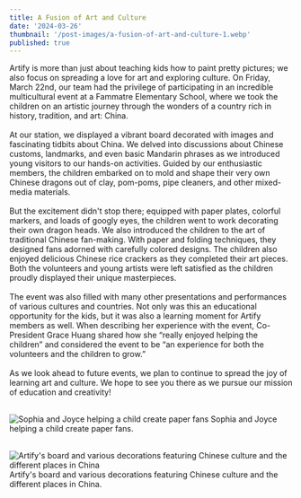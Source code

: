```yaml
---
title: A Fusion of Art and Culture
date: '2024-03-26'
thumbnail: '/post-images/a-fusion-of-art-and-culture-1.webp'
published: true
---
```


Artify is more than just about teaching kids how to paint pretty pictures; we also focus on spreading a love for art and exploring culture. On Friday, March 22nd, our team had the privilege of participating in an incredible multicultural event at a Fammatre Elementary School, where we took the children on an artistic journey through the wonders of a country rich in history, tradition, and art: China.<br /><br />
At our station, we displayed a vibrant board decorated with images and fascinating tidbits about China. We delved into discussions about Chinese customs, landmarks, and even basic Mandarin phrases as we introduced young visitors to our hands-on activities. Guided by our enthusiastic members, the children embarked on to mold and shape their very own Chinese dragons out of clay, pom-poms, pipe cleaners, and other mixed-media materials.<br /><br />
But the excitement didn't stop there; equipped with paper plates, colorful markers, and loads of googly eyes, the children went to work decorating their own dragon heads. We also introduced the children to the art of traditional Chinese fan-making. With paper and folding techniques, they designed fans adorned with carefully colored designs. The children also enjoyed delicious Chinese rice crackers as they completed their art pieces. Both the volunteers and young artists were left satisfied as the children proudly displayed their unique masterpieces.<br /><br />
The event was also filled with many other presentations and performances of various cultures and countries. Not only was this an educational opportunity for the kids, but it was also a learning moment for Artify members as well. When describing her experience with the event, Co-President Grace Huang shared how she “really enjoyed helping the children” and considered the event to be “an experience for both the volunteers and the children to grow.”<br /><br />
As we look ahead to future events, we plan to continue to spread the joy of learning art and culture. We hope to see you there as we pursue our mission of education and creativity!<br /><br />

![Sophia and Joyce helping a child create paper fans]({thumbnail})
Sophia and Joyce helping a child create paper fans.<br /><br />

![Artify's board and various decorations featuring Chinese culture and the different places in China](/post-images/a-fusion-of-art-and-culture-2.webp)
Artify's board and various decorations featuring Chinese culture and the different places in China.
